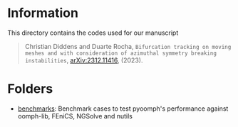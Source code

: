# Information

This directory contains the codes used for our manuscript

> Christian Diddens and Duarte Rocha, `Bifurcation tracking on moving meshes and with consideration of azimuthal symmetry breaking instabilities`, [arXiv:2312.11416](https://arxiv.org/abs/2312.11416), (2023).


# Folders

- [benchmarks](benchmarks): Benchmark cases to test pyoomph's performance against oomph-lib, FEniCS, NGSolve and nutils
